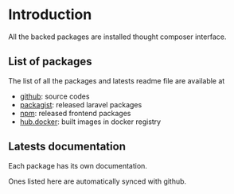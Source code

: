 # Introduction

All the backed packages are installed thought composer interface.

## List of packages

The list of all the packages and latests readme file are available at

- [github](https://github.com/EscolaLMS): source codes
- [packagist](https://packagist.org/?query=escolalms): released laravel packages
- [npm](https://www.npmjs.com/search?q=%40escolalms): released frontend packages
- [hub.docker](https://hub.docker.com/search?q=escolalms): built images in docker registry

## Latests documentation

Each package has its own documentation.

Ones listed here are automatically synced with github.

